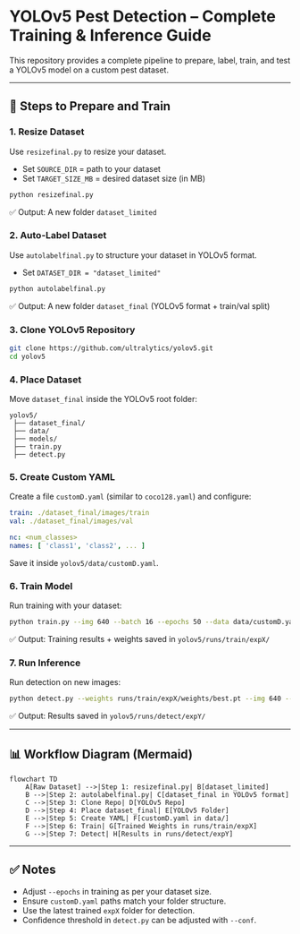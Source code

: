 # YOLOv5 Pest Detection – Complete Training & Inference Guide

This repository provides a complete pipeline to prepare, label, train, and test a YOLOv5 model on a custom pest dataset.

---

## 📌 Steps to Prepare and Train

### 1. Resize Dataset

Use `resizefinal.py` to resize your dataset.

* Set `SOURCE_DIR` = path to your dataset
* Set `TARGET_SIZE_MB` = desired dataset size (in MB)

```bash
python resizefinal.py
```

✅ Output: A new folder `dataset_limited`

### 2. Auto-Label Dataset

Use `autolabelfinal.py` to structure your dataset in YOLOv5 format.

* Set `DATASET_DIR = "dataset_limited"`

```bash
python autolabelfinal.py
```

✅ Output: A new folder `dataset_final` (YOLOv5 format + train/val split)

### 3. Clone YOLOv5 Repository

```bash
git clone https://github.com/ultralytics/yolov5.git
cd yolov5
```

### 4. Place Dataset

Move `dataset_final` inside the YOLOv5 root folder:

```
yolov5/
 ├── dataset_final/
 ├── data/
 ├── models/
 ├── train.py
 ├── detect.py
```

### 5. Create Custom YAML

Create a file `customD.yaml` (similar to `coco128.yaml`) and configure:

```yaml
train: ./dataset_final/images/train
val: ./dataset_final/images/val

nc: <num_classes>
names: [ 'class1', 'class2', ... ]
```

Save it inside `yolov5/data/customD.yaml`.

### 6. Train Model

Run training with your dataset:

```bash
python train.py --img 640 --batch 16 --epochs 50 --data data/customD.yaml --weights yolov5s.pt --cache
```

✅ Output: Training results + weights saved in `yolov5/runs/train/expX/`

### 7. Run Inference

Run detection on new images:

```bash
python detect.py --weights runs/train/expX/weights/best.pt --img 640 --conf 0.25 --source path/to/image_or_folder
```

✅ Output: Results saved in `yolov5/runs/detect/expY/`

---

## 📊 Workflow Diagram (Mermaid)

```mermaid
flowchart TD
    A[Raw Dataset] -->|Step 1: resizefinal.py| B[dataset_limited]
    B -->|Step 2: autolabelfinal.py| C[dataset_final in YOLOv5 format]
    C -->|Step 3: Clone Repo| D[YOLOv5 Repo]
    D -->|Step 4: Place dataset_final| E[YOLOv5 Folder]
    E -->|Step 5: Create YAML| F[customD.yaml in data/]
    F -->|Step 6: Train| G[Trained Weights in runs/train/expX]
    G -->|Step 7: Detect| H[Results in runs/detect/expY]
```

---

## ✅ Notes

* Adjust `--epochs` in training as per your dataset size.
* Ensure `customD.yaml` paths match your folder structure.
* Use the latest trained `expX` folder for detection.
* Confidence threshold in `detect.py` can be adjusted with `--conf`.
